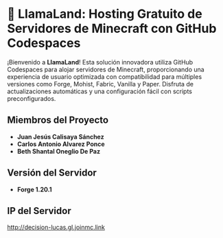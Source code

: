 # 🌟 LlamaLand: Hosting Gratuito de Servidores de Minecraft con GitHub Codespaces

¡Bienvenido a **LlamaLand**! Esta solución innovadora utiliza GitHub Codespaces para alojar servidores de Minecraft, proporcionando una experiencia de usuario optimizada con compatibilidad para múltiples versiones como Forge, Mohist, Fabric, Vanilla y Paper. Disfruta de actualizaciones automáticas y una configuración fácil con scripts preconfigurados.

## Miembros del Proyecto

- **Juan Jesús Calisaya Sánchez**
- **Carlos Antonio Alvarez Ponce**
- **Beth Shantal Oneglio De Paz**

## **Versión del Servidor**

- **Forge 1.20.1**

## **IP del Servidor**

http://decision-lucas.gl.joinmc.link
